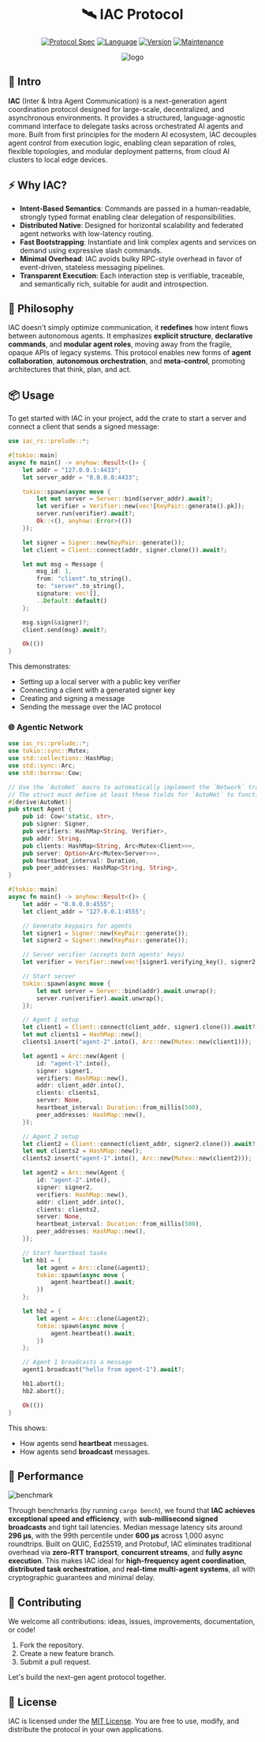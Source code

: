 <div align="center">

# 🛰️ IAC Protocol

[![Protocol Spec](https://img.shields.io/badge/Spec-IAC-purple.svg)](https://github.com/kevin-rs/autogpt)
[![Language](https://img.shields.io/badge/Language-Rust-orange.svg)](https://www.rust-lang.org/)
[![Version](https://img.shields.io/badge/Status-Experimental-blueviolet.svg)](https://github.com/kevin-rs/autogpt)
[![Maintenance](https://img.shields.io/badge/Maintained%3F-yes-brightgreen.svg)](https://github.com/wiseaidev)

![logo](https://raw.githubusercontent.com/kevin-rs/autogpt/refs/heads/main/iac-rs/assets/logo.webp)

</div>

## 📜 Intro

**IAC** (Inter & Intra Agent Communication) is a next-generation agent coordination protocol designed for large-scale, decentralized, and asynchronous environments. It provides a structured, language-agnostic command interface to delegate tasks across orchestrated AI agents and more. Built from first principles for the modern AI ecosystem, IAC decouples agent control from execution logic, enabling clean separation of roles, flexible topologies, and modular deployment patterns, from cloud AI clusters to local edge devices.

## ⚡ Why IAC?

- **Intent-Based Semantics**: Commands are passed in a human-readable, strongly typed format enabling clear delegation of responsibilities.
- **Distributed Native**: Designed for horizontal scalability and federated agent networks with low-latency routing.
- **Fast Bootstrapping**: Instantiate and link complex agents and services on demand using expressive slash commands.
- **Minimal Overhead**: IAC avoids bulky RPC-style overhead in favor of event-driven, stateless messaging pipelines.
- **Transparent Execution**: Each interaction step is verifiable, traceable, and semantically rich, suitable for audit and introspection.

## 🧠 Philosophy

IAC doesn't simply optimize communication, it **redefines** how intent flows between autonomous agents. It emphasizes **explicit structure**, **declarative commands**, and **modular agent roles**, moving away from the fragile, opaque APIs of legacy systems. This protocol enables new forms of **agent collaboration**, **autonomous orchestration**, and **meta-control**, promoting architectures that think, plan, and act.

## 📦 Usage

To get started with IAC in your project, add the crate to start a server and connect a client that sends a signed message:

```rust
use iac_rs::prelude::*;

#[tokio::main]
async fn main() -> anyhow::Result<()> {
    let addr = "127.0.0.1:4433";
    let server_addr = "0.0.0.0:4433";

    tokio::spawn(async move {
        let mut server = Server::bind(server_addr).await?;
        let verifier = Verifier::new(vec![KeyPair::generate().pk]);
        server.run(verifier).await?;
        Ok::<(), anyhow::Error>(())
    });

    let signer = Signer::new(KeyPair::generate());
    let client = Client::connect(addr, signer.clone()).await?;

    let mut msg = Message {
        msg_id: 1,
        from: "client".to_string(),
        to: "server".to_string(),
        signature: vec![],
        ..Default::default()
    };

    msg.sign(&signer)?;
    client.send(msg).await?;

    Ok(())
}
```

This demonstrates:

- Setting up a local server with a public key verifier
- Connecting a client with a generated signer key
- Creating and signing a message
- Sending the message over the IAC protocol

### 🌐 Agentic Network

```rust
use iac_rs::prelude::*;
use tokio::sync::Mutex;
use std::collections::HashMap;
use std::sync::Arc;
use std::borrow::Cow;

// Use the `AutoNet` macro to automatically implement the `Network` trait and enable IAC protocol support.
// The struct must define at least these fields for `AutoNet` to function correctly:
#[derive(AutoNet)]
pub struct Agent {
    pub id: Cow<'static, str>,
    pub signer: Signer,
    pub verifiers: HashMap<String, Verifier>,
    pub addr: String,
    pub clients: HashMap<String, Arc<Mutex<Client>>>,
    pub server: Option<Arc<Mutex<Server>>>,
    pub heartbeat_interval: Duration,
    pub peer_addresses: HashMap<String, String>,
}

#[tokio::main]
async fn main() -> anyhow::Result<()> {
    let addr = "0.0.0.0:4555";
    let client_addr = "127.0.0.1:4555";

    // Generate keypairs for agents
    let signer1 = Signer::new(KeyPair::generate());
    let signer2 = Signer::new(KeyPair::generate());

    // Server verifier (accepts both agents' keys)
    let verifier = Verifier::new(vec![signer1.verifying_key(), signer2.verifying_key()]);

    // Start server
    tokio::spawn(async move {
        let mut server = Server::bind(addr).await.unwrap();
        server.run(verifier).await.unwrap();
    });

    // Agent 1 setup
    let client1 = Client::connect(client_addr, signer1.clone()).await?;
    let mut clients1 = HashMap::new();
    clients1.insert("agent-2".into(), Arc::new(Mutex::new(client1)));

    let agent1 = Arc::new(Agent {
        id: "agent-1".into(),
        signer: signer1,
        verifiers: HashMap::new(),
        addr: client_addr.into(),
        clients: clients1,
        server: None,
        heartbeat_interval: Duration::from_millis(500),
        peer_addresses: HashMap::new(),
    });

    // Agent 2 setup
    let client2 = Client::connect(client_addr, signer2.clone()).await?;
    let mut clients2 = HashMap::new();
    clients2.insert("agent-1".into(), Arc::new(Mutex::new(client2)));

    let agent2 = Arc::new(Agent {
        id: "agent-2".into(),
        signer: signer2,
        verifiers: HashMap::new(),
        addr: client_addr.into(),
        clients: clients2,
        server: None,
        heartbeat_interval: Duration::from_millis(500),
        peer_addresses: HashMap::new(),
    });

    // Start heartbeat tasks
    let hb1 = {
        let agent = Arc::clone(&agent1);
        tokio::spawn(async move {
            agent.heartbeat().await;
        })
    };

    let hb2 = {
        let agent = Arc::clone(&agent2);
        tokio::spawn(async move {
            agent.heartbeat().await;
        })
    };

    // Agent 1 broadcasts a message
    agent1.broadcast("hello from agent-1").await?;

    hb1.abort();
    hb2.abort();

    Ok(())
}
```

This shows:

- How agents send **heartbeat** messages.
- How agents send **broadcast** messages.

## 🚀 Performance

![benchmark](https://raw.githubusercontent.com/kevin-rs/autogpt/refs/heads/main/iac-rs/benches/bench.png)

Through benchmarks (by running `cargo bench`), we found that **IAC achieves exceptional speed and efficiency**, with **sub-millisecond signed broadcasts** and tight tail latencies. Median message latency sits around **296 µs**, with the 99th percentile under **600 µs** across 1,000 async roundtrips. Built on QUIC, Ed25519, and Protobuf, IAC eliminates traditional overhead via **zero-RTT transport**, **concurrent streams**, and **fully async execution**. This makes IAC ideal for **high-frequency agent coordination**, **distributed task orchestration**, and **real-time multi-agent systems**, all with cryptographic guarantees and minimal delay.

## 🤝 Contributing

We welcome all contributions: ideas, issues, improvements, documentation, or code!

1. Fork the repository.
1. Create a new feature branch.
1. Submit a pull request.

Let's build the next-gen agent protocol together.

## 📜 License

IAC is licensed under the [MIT License](./LICENSE.md). You are free to use, modify, and distribute the protocol in your own applications.
